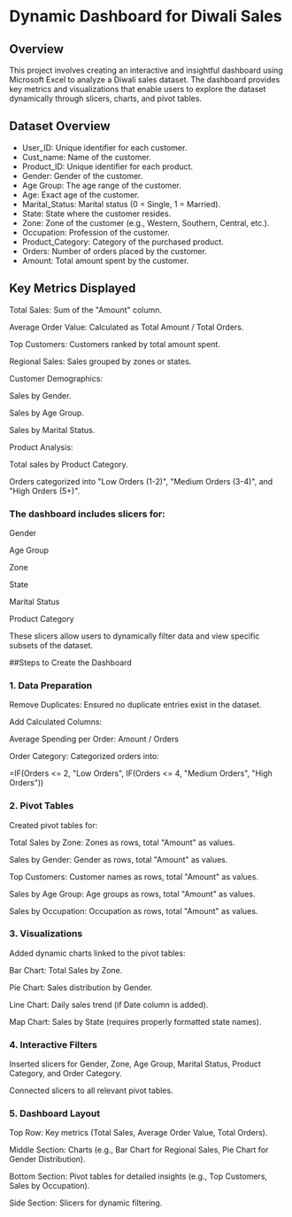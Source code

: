 # Dynamic Dashboard for Diwali Sales
## Overview
This project involves creating an interactive and insightful dashboard using Microsoft Excel to analyze a Diwali sales dataset. The dashboard provides key metrics and visualizations that enable users to explore the dataset dynamically through slicers, charts, and pivot tables.


## Dataset Overview
* User_ID: Unique identifier for each customer.
* Cust_name: Name of the customer.
* Product_ID: Unique identifier for each product.
* Gender: Gender of the customer.
* Age Group: The age range of the customer.
* Age: Exact age of the customer.
* Marital_Status: Marital status (0 = Single, 1 = Married).
* State: State where the customer resides.
* Zone: Zone of the customer (e.g., Western, Southern, Central, etc.).
* Occupation: Profession of the customer.
* Product_Category: Category of the purchased product.
* Orders: Number of orders placed by the customer.
* Amount: Total amount spent by the customer.

## Key Metrics Displayed

Total Sales: Sum of the "Amount" column.

Average Order Value: Calculated as Total Amount / Total Orders.

Top Customers: Customers ranked by total amount spent.

Regional Sales: Sales grouped by zones or states.

Customer Demographics:

Sales by Gender.

Sales by Age Group.

Sales by Marital Status.

Product Analysis:

Total sales by Product Category.

Orders categorized into "Low Orders (1-2)", "Medium Orders (3-4)", and "High Orders (5+)".

### The dashboard includes slicers for:

Gender

Age Group

Zone

State

Marital Status

Product Category

These slicers allow users to dynamically filter data and view specific subsets of the dataset.

##Steps to Create the Dashboard

### 1. Data Preparation

Remove Duplicates: Ensured no duplicate entries exist in the dataset.

Add Calculated Columns:

Average Spending per Order: Amount / Orders

Order Category: Categorized orders into:

=IF(Orders <= 2, "Low Orders", IF(Orders <= 4, "Medium Orders", "High Orders"))

### 2. Pivot Tables

Created pivot tables for:

Total Sales by Zone: Zones as rows, total "Amount" as values.

Sales by Gender: Gender as rows, total "Amount" as values.

Top Customers: Customer names as rows, total "Amount" as values.

Sales by Age Group: Age groups as rows, total "Amount" as values.

Sales by Occupation: Occupation as rows, total "Amount" as values.

### 3. Visualizations

Added dynamic charts linked to the pivot tables:

Bar Chart: Total Sales by Zone.

Pie Chart: Sales distribution by Gender.

Line Chart: Daily sales trend (if Date column is added).

Map Chart: Sales by State (requires properly formatted state names).

### 4. Interactive Filters

Inserted slicers for Gender, Zone, Age Group, Marital Status, Product Category, and Order Category.

Connected slicers to all relevant pivot tables.

### 5. Dashboard Layout

Top Row: Key metrics (Total Sales, Average Order Value, Total Orders).

Middle Section: Charts (e.g., Bar Chart for Regional Sales, Pie Chart for Gender Distribution).

Bottom Section: Pivot tables for detailed insights (e.g., Top Customers, Sales by Occupation).

Side Section: Slicers for dynamic filtering.
